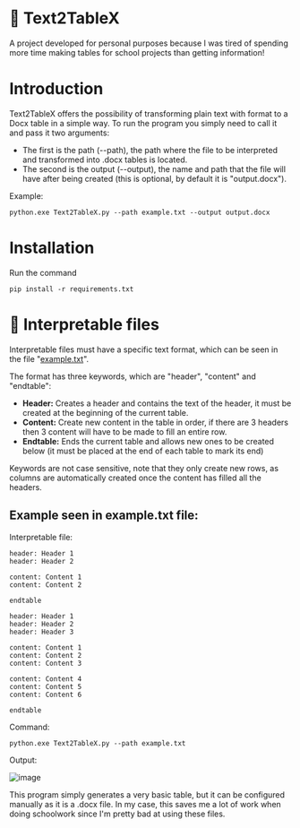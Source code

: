 # 📝 Text2TableX
A project developed for personal purposes because I was tired of spending more time making tables for school projects than getting information!

# Introduction

Text2TableX offers the possibility of transforming plain text with format to a Docx table in a simple way. 
To run the program you simply need to call it and pass it two arguments: 

+ The first is the path (--path), the path where the file to be interpreted and transformed into .docx tables is located.
+ The second is the output (--output), the name and path that the file will have after being created (this is optional, by default it is "output.docx").

Example: 
```
python.exe Text2TableX.py --path example.txt --output output.docx
```

# Installation
Run the command
```
pip install -r requirements.txt
```

# 📁 Interpretable files

Interpretable files must have a specific text format, which can be seen in the file "[example.txt](https://github.com/Kr3my/Text2TableX/blob/main/example.txt)".

The format has three keywords, which are "header", "content" and "endtable":

+ **Header:** Creates a header and contains the text of the header, it must be created at the beginning of the current table.
+ **Content:** Create new content in the table in order, if there are 3 headers then 3 content will have to be made to fill an entire row.
+ **Endtable:** Ends the current table and allows new ones to be created below (it must be placed at the end of each table to mark its end)

Keywords are not case sensitive, note that they only create new rows, as columns are automatically created once the content has filled all the headers.

## Example seen in example.txt file:

Interpretable file:
```
header: Header 1
header: Header 2

content: Content 1
content: Content 2

endtable

header: Header 1
header: Header 2
header: Header 3

content: Content 1
content: Content 2
content: Content 3

content: Content 4
content: Content 5
content: Content 6

endtable
```

Command:
```
python.exe Text2TableX.py --path example.txt
```

Output:

![image](https://github.com/user-attachments/assets/255cef37-331f-49c7-b422-3f79e1c1b612)

This program simply generates a very basic table, but it can be configured manually as it is a .docx file. In my case, this saves me a lot of work when doing schoolwork since I'm pretty bad at using these files.
